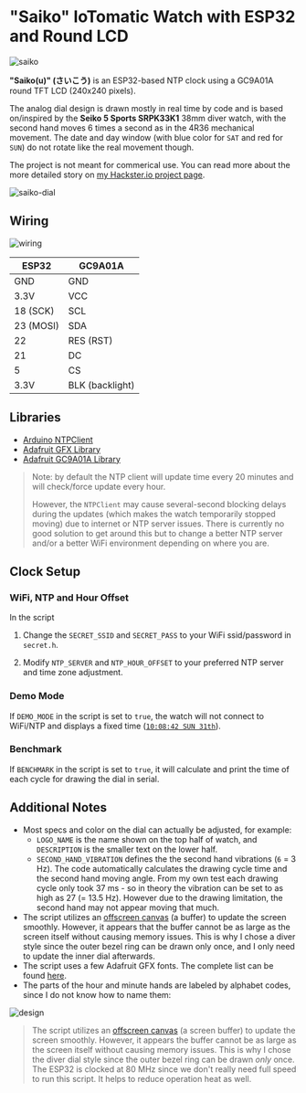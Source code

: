 # "Saiko" IoTomatic Watch with ESP32 and Round LCD

![saiko](saiko.JPG)

**"Saiko(u)" (さいこう)** is an ESP32-based NTP clock using a GC9A01A round TFT LCD (240x240 pixels).

The analog dial design is drawn mostly in real time by code and is based on/inspired by the **Seiko 5 Sports SRPK33K1** 38mm diver watch, with the second hand moves 6 times a second as in the 4R36 mechanical movement. The date and day window (with blue color for `SAT` and red for `SUN`) do not rotate like the real movement though.

The project is not meant for commerical use. You can read more about the more detailed story on [my Hackster.io project page](https://www.hackster.io/alankrantas/saiko-iotomatic-watch-d619e5).

![saiko-dial](saiko-dial.JPG)

## Wiring

![wiring](wiring.png)

| ESP32 | GC9A01A |
| --- | --- |
| GND | GND |
| 3.3V | VCC |
| 18 (SCK) | SCL |
| 23 (MOSI) | SDA |
| 22 | RES (RST) |
| 21 | DC |
| 5 | CS |
| 3.3V | BLK (backlight) |

## Libraries

- [Arduino NTPClient](https://github.com/arduino-libraries/NTPClient)
- [Adafruit GFX Library](https://github.com/adafruit/Adafruit-GFX-Library)
- [Adafruit GC9A01A Library](https://github.com/adafruit/Adafruit_GC9A01A)

> Note: by default the NTP client will update time every 20 minutes and will check/force update every hour.
>
> However, the `NTPClient` may cause several-second blocking delays during the updates (which makes the watch temporarily stopped moving) due to internet or NTP server issues. There is currently no good solution to get around this but to change a better NTP server and/or a better WiFi environment depending on where you are.

## Clock Setup

### WiFi, NTP and Hour Offset

In the script

1. Change the `SECRET_SSID` and `SECRET_PASS` to your WiFi ssid/password in `secret.h`.

2. Modify `NTP_SERVER` and `NTP_HOUR_OFFSET` to your preferred NTP server and time zone adjustment.

### Demo Mode

If `DEMO_MODE` in the script is set to `true`, the watch will not connect to WiFi/NTP and displays a fixed time ([`10:08:42 SUN 31th`](https://museum.seiko.co.jp/en/knowledge/trivia01/)).

### Benchmark

If `BENCHMARK` in the script is set to `true`, it will calculate and print the time of each cycle for drawing the dial in serial.

## Additional Notes

- Most specs and color on the dial can actually be adjusted, for example:
  - `LOGO_NAME` is the name shown on the top half of watch, and `DESCRIPTION` is the smaller text on the lower half.
  - `SECOND_HAND_VIBRATION` defines the the second hand vibrations (`6` = 3 Hz). The code automatically calculates the drawing cycle time and the second hand moving angle. From my own test each drawing cycle only took 37 ms - so in theory the vibration can be set to as high as 27 (= 13.5 Hz). However due to the drawing limitation, the second hand may not appear moving that much.
- The script utilizes an [offscreen canvas](https://learn.adafruit.com/adafruit-gfx-graphics-library?view=all#overwriting-text-or-graphics-using-an-offscreen-canvas-3132174) (a buffer) to update the screen smoothly. However, it appears that the buffer cannot be as large as the screen itself without causing memory issues. This is why I chose a diver style since the outer bezel ring can be drawn only once, and I only need to update the inner dial afterwards.
- The script uses a few Adafruit GFX fonts. The complete list can be found [here](https://github.com/adafruit/Adafruit-GFX-Library/tree/master/Fonts).
- The parts of the hour and minute hands are labeled by alphabet codes, since I do not know how to name them:

![design](design.png)

> The script utilizes an [offscreen canvas](https://learn.adafruit.com/adafruit-gfx-graphics-library?view=all#overwriting-text-or-graphics-using-an-offscreen-canvas-3132174) (a screen buffer) to update the screen smoothly. However, it appears the buffer cannot be as large as the screen itself without causing memory issues. This is why I chose the diver dial style since the outer bezel ring can be drawn _only_ once.
> The ESP32 is clocked at 80 MHz since we don't really need full speed to run this script. It helps to reduce operation heat as well.
